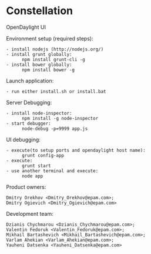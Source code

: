 # Constellation
OpenDaylight UI

Environment setup (required steps):

 	- install nodejs (http://nodejs.org/)
	- install grunt globally: 
    	  npm install grunt-cli -g
	- install bower globally:
    	  npm install bower -g

Launch application:

	- run either install.sh or install.bat

Server Debugging:

	- install node-inspector:
    	  npm install -g node-inspector
	- start debugger:
    	  node-debug -p=9999 app.js

UI debugging:

	- execute(to setup ports and opendaylight host name):
          grunt config-app 
	- execute:
          grunt start
	- use another terminal and execute:
          node app
	

Product owners:

	Dmitry Orekhov <Dmitry_Orekhov@epam.com>;
	Dmitry Ogievich <Dmitry_Ogievich@epam.com>

Development team:

	Dzianis Chychmarou <Dzianis_Chychmarou@epam.com>;
	Valentin Fedoruk <Valentin_Fedoruk@epam.com>;
	Mikhail Bartashevich <Mikhail_Bartashevich@epam.com>;
	Varlam Ahekian <Varlam_Ahekian@epam.com>;
	Yauheni Datsenka <Yauheni_Datsenka@epam.com>